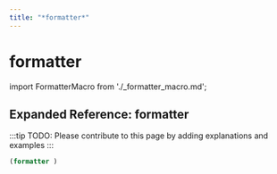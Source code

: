 ```yaml
---
title: "*formatter*"
---
```


# formatter

import FormatterMacro from './_formatter_macro.md';

<FormatterMacro />

## Expanded Reference: formatter

:::tip
TODO: Please contribute to this page by adding explanations and examples
:::

```lisp
(formatter )
```
